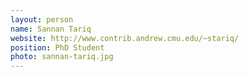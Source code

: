 ```yaml
---
layout: person
name: Sannan Tariq
website: http://www.contrib.andrew.cmu.edu/~stariq/
position: PhD Student
photo: sannan-tariq.jpg
---
```

